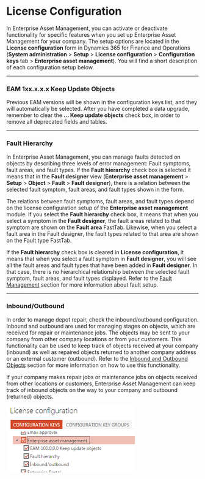 # License Configuration


In Enterprise Asset Management, you can activate or deactivate functionality for specific features when you set up Enterprise Asset Management for your company. The setup options are located in the **License configuration** form in Dynamics 365 for Finance and Operations (**System administration** > **Setup** > **License configuration** > **Configuration keys** tab > **Enterprise asset management**). You will find a short description of each configuration setup below.

---

### EAM 1xx.x.x.x Keep Update Objects

Previous EAM versions will be shown in the configuration keys list, and they will automatically be selected. After you have completed a data upgrade, remember to clear the **... Keep update objects** check box, in order to remove all deprecated fields and tables.


---


### Fault Hierarchy

In Enterprise Asset Management, you can manage faults detected on objects by describing three levels of error management: Fault symptoms, fault areas, and fault types. If the **Fault hierarchy** check box is selected it means that in the **Fault designer** view (**Enterprise asset management** > **Setup** > **Object** > **Fault** > **Fault designer**), there is a relation between the selected fault symptom, fault areas, and fault types shown in the form.



The relations between fault symptoms, fault areas, and fault types depend on the license configuration setup of the **Enterprise asset management** module. If you select the **Fault hierarchy** check box, it means that when you select a symptom in the **Fault designer**, the fault areas related to that symptom are shown on the **Fault area** FastTab. Likewise, when you select a fault area in the Fault designer, the fault types related to that area are shown on the Fault type FastTab.



If the **Fault hierarchy** check box is cleared in **License configuration**, it means that when you select a fault symptom in **Fault designer**, you will see all the fault areas and fault types that have been added in **Fault designer**. In that case, there is no hierarchical relationship between the selected fault symptom, fault areas, and fault types displayed. Refer to the [Fault Management](08_Work_Orders.md#fault-management) section for more information about fault setup.


---


### Inbound/Outbound

In order to manage depot repair, check the inbound/outbound configuration. Inbound and outbound are used for managing stages on objects, which are received for repair or maintenance jobs. The objects may be sent to your company from other company locations or from your customers. This functionality can be used to keep track of objects received at your company (inbound) as well as repaired objects returned to another company address or an external customer (outbound). Refer to the [Inbound and Outbound Objects](07_Requests.md#inbound-and-outbound-objects) section for more information on how to use this functionality.



If your company makes repair jobs or maintenance jobs on objects received from other locations or customers, Enterprise Asset Management can keep track of inbound objects on the way to your company and outbound (returned) objects.


![Figure 3-01](/Figures/03-01_LicenseConfigForEAM_AX7-01.png)

